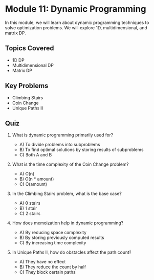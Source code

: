 # Module 11: Dynamic Programming

In this module, we will learn about dynamic programming techniques to solve optimization problems. We will explore 1D, multidimensional, and matrix DP.

## Topics Covered
- 1D DP
- Multidimensional DP
- Matrix DP

## Key Problems
- Climbing Stairs
- Coin Change
- Unique Paths II

## Quiz

1. What is dynamic programming primarily used for?
   - A) To divide problems into subproblems
   - B) To find optimal solutions by storing results of subproblems
   - C) Both A and B

2. What is the time complexity of the Coin Change problem?
   - A) O(n)
   - B) O(n * amount)
   - C) O(amount)

3. In the Climbing Stairs problem, what is the base case?
   - A) 0 stairs
   - B) 1 stair
   - C) 2 stairs

4. How does memoization help in dynamic programming?
   - A) By reducing space complexity
   - B) By storing previously computed results
   - C) By increasing time complexity

5. In Unique Paths II, how do obstacles affect the path count?
   - A) They have no effect
   - B) They reduce the count by half
   - C) They block certain paths
